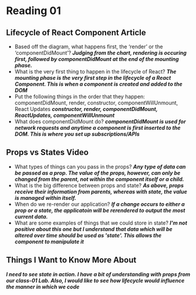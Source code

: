 # Reading 01

## Lifecycle of React Component Article
- Based off the diagram, what happens first, the ‘render’ or the ‘componentDidMount’?
  ___Judging from the chart, rendering is occuring first, followed by componentDidMount at the end of the mounting phase.___  
- What is the very first thing to happen in the lifecycle of React?
___The mounting phase is the very first step in the lifecycle of a React Component. This is when a component is created and added to the DOM___
- Put the following things in the order that they happen: componentDidMount, render, constructor, componentWillUnmount, React Updates
___constructor, render, componentDidMount, ReactUpdates, componentWillUnmount___
- What does componentDidMount do?
___componentDidMount is used for network requests and anytime a component is first inserted to the DOM. This is where you set up subscriptions/APIs___

## Props vs States Video
- What types of things can you pass in the props?
___Any type of data can be passed as a prop. The value of the props, however, can only be changed from the parent, not within the component itself or a child.___ 
- What is the big difference between props and state?
___As above, props receive their information from parents, whereas with state, the value is managed within itself.___
- When do we re-render our application?
___If a change occurs to either a prop or a state, the applicatoin will be rerendered to output the most current data.___
- What are some examples of things that we could store in state?
___I'm not positive about this one but I understand that data which will be altered over time should be used as 'state'. This allows the component to manipulate it___

## Things I Want to Know More About

___I need to see state in action. I have a bit of understanding with props from our class-01 Lab. Also, I would like to see how lifecycle would influence the manner in which we code___
